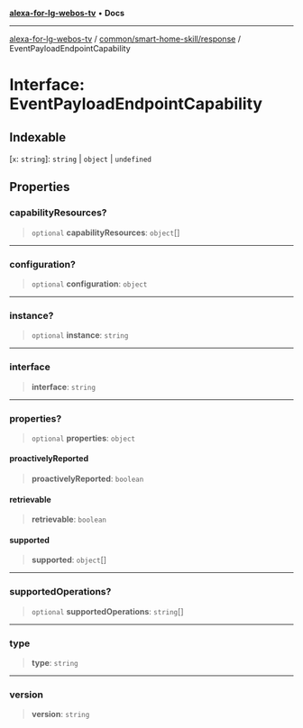 [**alexa-for-lg-webos-tv**](../../../../README.md) • **Docs**

***

[alexa-for-lg-webos-tv](../../../../modules.md) / [common/smart-home-skill/response](../README.md) / EventPayloadEndpointCapability

# Interface: EventPayloadEndpointCapability

## Indexable

 \[`x`: `string`\]: `string` \| `object` \| `undefined`

## Properties

### capabilityResources?

> `optional` **capabilityResources**: `object`[]

***

### configuration?

> `optional` **configuration**: `object`

***

### instance?

> `optional` **instance**: `string`

***

### interface

> **interface**: `string`

***

### properties?

> `optional` **properties**: `object`

#### proactivelyReported

> **proactivelyReported**: `boolean`

#### retrievable

> **retrievable**: `boolean`

#### supported

> **supported**: `object`[]

***

### supportedOperations?

> `optional` **supportedOperations**: `string`[]

***

### type

> **type**: `string`

***

### version

> **version**: `string`
